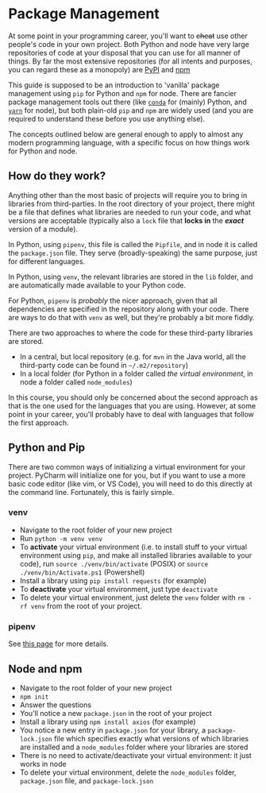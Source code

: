 # Package Management

At some point in your programming career, you'll want to ~~cheat~~ use other people's code in your own project. Both Python and node have very large repositories of code at your disposal that you can use for all manner of things. By far the most extensive repositories (for all intents and purposes, you can regard these as a monopoly) are [PyPI](https://pypi.org/) and [npm](https://www.npmjs.com/)

This guide is supposed to be an introduction to 'vanilla' package management using `pip` for Python and `npm` for node. There are fancier package management tools out there (like [`conda`](https://docs.conda.io/en/latest/) for (mainly) Python, and [`yarn`](https://yarnpkg.com/) for node), but both plain-old `pip` and `npm` are widely used (and you are required to understand these before you use anything else).

The concepts outlined below are general enough to apply to almost any modern programming language, with a specific focus on how things work for Python and node.

## How do they work?

Anything other than the most basic of projects will require you to bring in libraries from third-parties. In the root directory of your project, there might be a file that defines what libraries are needed to run your code, and what versions are acceptable (typically also a `lock` file that **locks in** the ***exact*** version of a module).

In Python, using `pipenv`, this file is called the `Pipfile`, and in node it is called the `package.json` file. They serve (broadly-speaking) the same purpose, just for different languages.

In Python, using `venv`, the relevant libraries are stored in the `lib` folder, and are automatically made available to your Python code.

For Python, `pipenv` is *probably* the nicer approach, given that all dependencies are specified in the repository along with your code. There are ways to do that with `venv` as well, but they're probably a bit more fiddly.

There are two approaches to where the code for these third-party libraries are stored.
* In a central, but local repository (e.g. for `mvn` in the Java world, all the third-party code can be found in `~/.m2/repository`)
* In a local folder (for Python in a folder called *the virtual environment*, in node a folder called `node_modules`)

In this course, you should only be concerned about the second approach as that is the one used for the languages that you are using. However, at some point in your career, you'll probably have to deal with languages that follow the first approach.

## Python and Pip

There are two common ways of initializing a virtual environment for your project. PyCharm will initialize one for you, but if you want to use a more basic code editor (like vim, or VS Code), you will need to do this directly at the command line. Fortunately, this is fairly simple.

### venv

* Navigate to the root folder of your new project
* Run `python -m venv venv`
* To **activate** your virtual environment (i.e. to install stuff to your virtual environment using `pip`, and make all installed libraries available to your code), run `source ./venv/bin/activate` (POSIX) or `source ./venv/bin/Activate.ps1` (Powershell)
* Install a library using `pip install requests` (for example)
* To **deactivate** your virtual environment, just type `deactivate`
* To delete your virtual environment, just delete the `venv` folder with `rm -rf venv` from the root of your project.

### pipenv

See [this page](./pipenv.md) for more details.

## Node and npm

* Navigate to the root folder of your new project
* `npm init`
* Answer the questions
* You'll notice a new `package.json` in the root of your project
* Install a library using `npm install axios` (for example)
* You notice a new entry in `package.json` for your library, a `package-lock.json` file which specifies exactly what versions of which libraries are installed and a `node_modules` folder where your libraries are stored
* There is no need to activate/deactivate your virtual environment: it just works in node
* To delete your virtual environment, delete the `node_modules` folder, `package.json` file, and `package-lock.json`